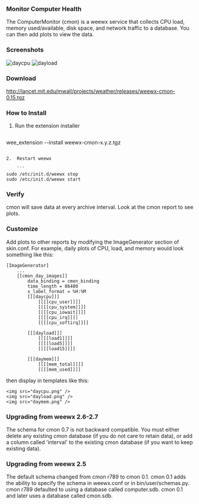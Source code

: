 ### Monitor Computer Health

The ComputerMonitor (cmon) is a weewx service that collects CPU load, memory used/available, disk space, and network traffic to a database.  You can then add plots to view the data.

### Screenshots
![daycpu](http://lancet.mit.edu/mwall/projects/weather/cmon-daycpu.png )
![dayload](http://lancet.mit.edu/mwall/projects/weather/cmon-dayload.png )

### Download

http://lancet.mit.edu/mwall/projects/weather/releases/weewx-cmon-0.15.tgz

### How to Install

1.  Run the extension installer

    ```
wee_extension --install weewx-cmon-x.y.z.tgz
```

2.  Restart weewx

    ```
sudo /etc/init.d/weewx stop
sudo /etc/init.d/weewx start
```

### Verify

cmon will save data at every archive interval.  Look at the cmon report to see plots.

### Customize

Add plots to other reports by modifying the ImageGenerator section of skin.conf.  For example, daily plots of CPU, load, and memory would look something like this:

```
[ImageGenerator]
    ...
    [[cmon_day_images]]
        data_binding = cmon_binding
        time_length = 86400
        x_label_format = %H:%M
        [[[daycpu]]]
            [[[[cpu_user]]]]
            [[[[cpu_system]]]]
            [[[[cpu_iowait]]]]
            [[[[cpu_irq]]]]
            [[[[cpu_softirq]]]]

        [[[dayload]]]
            [[[[load1]]]]
            [[[[load5]]]]
            [[[[load15]]]]

        [[[daymem]]]
            [[[[mem_total]]]]
            [[[[mem_used]]]]
```

then display in templates like this:

```
<img src="daycpu.png" />
<img src="dayload.png" />
<img src="daymem.png" />
```

### Upgrading from weewx 2.6-2.7

The schema for cmon 0.7 is not backward compatible.  You must either delete any existing cmon database (if you do not care to retain data), or add a column called 'interval' to the existing cmon database (if you want to keep existing data).

### Upgrading from weewx 2.5

The default schema changed from cmon r789 to cmon 0.1.  cmon 0.1 adds the ability to specify the schema in weewx.conf or in bin/user/schemas.py.  cmon r789 defaulted to using a database called computer.sdb.  cmon 0.1 and later uses a database called cmon.sdb.